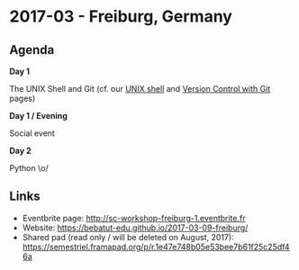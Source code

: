 # 2017-03 - Freiburg, Germany

## Agenda

**Day 1**

The UNIX Shell and Git (cf. our [UNIX shell](/software-carpentry/lessons/the-unix-shell.md) and [Version Control with Git](/software-carpentry/lessons/version-control-with-git.md) pages)

**Day 1 / Evening**

Social event

**Day 2**

Python \o/

## Links

- Eventbrite page: http://sc-workshop-freiburg-1.eventbrite.fr
- Website: https://bebatut-edu.github.io/2017-03-09-freiburg/
- Shared pad (read only / will be deleted on August, 2017): https://semestriel.framapad.org/p/r.1e47e748b05e53bee7b61f25c25df46a
